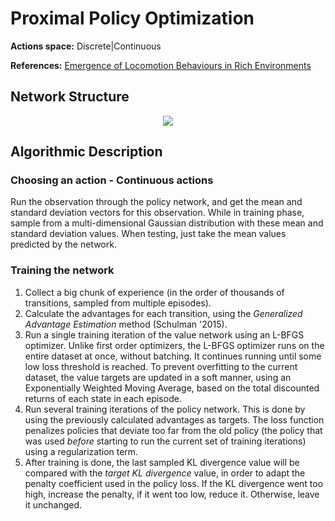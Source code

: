 # Proximal Policy Optimization

**Actions space:** Discrete|Continuous

**References:** [Emergence of Locomotion Behaviours in Rich Environments](https://arxiv.org/pdf/1707.02286.pdf)

## Network Structure

<p style="text-align: center;">

<img src="..\..\design_imgs\ppo.png">

</p>


## Algorithmic Description
### Choosing an action - Continuous actions
Run the observation through the policy network, and get the mean and standard deviation vectors for this observation. While in training phase, sample from a multi-dimensional Gaussian distribution with these mean and standard deviation values. When testing, just take the mean values predicted by the network. 
### Training the network
1. Collect a big chunk of experience (in the order of thousands of transitions, sampled from multiple episodes).
2. Calculate the advantages for each transition, using the *Generalized Advantage Estimation* method (Schulman '2015).  
3. Run a single training iteration of the value network using an L-BFGS optimizer. Unlike first order optimizers, the L-BFGS optimizer runs on the entire dataset at once, without batching. It continues running until some low loss threshold is reached. To prevent overfitting to the current dataset, the value targets are updated in a soft manner, using an Exponentially Weighted Moving Average, based on the total discounted returns of each state in each episode.
4. Run several training iterations of the policy network. This is done by using the previously calculated advantages as targets. The loss function penalizes policies that deviate too far from the old policy (the policy that was used *before* starting to run the current set of training iterations) using a regularization term. 
5. After training is done, the last sampled KL divergence value will be compared with the *target KL divergence* value, in order to adapt the penalty coefficient used in the policy loss. If the KL divergence went too high, increase the penalty, if it went too low, reduce it. Otherwise, leave it unchanged. 